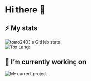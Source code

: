 # Hi there 👋

## ⚡ My stats
![tomo2403's GitHub stats](https://github-readme-stats.vercel.app/api?username=tomo2403&theme=dark&show_icons=true)
<br>
![Top Langs](https://github-readme-stats.vercel.app/api/top-langs/?username=tomo2403&theme=dark&layout=compact)
<br>

## 🔭 I’m currently working on
![My current project](https://github-readme-stats.vercel.app/api/pin/?username=t-app-germany&repo=sellerscreen-2022&theme=dark)
